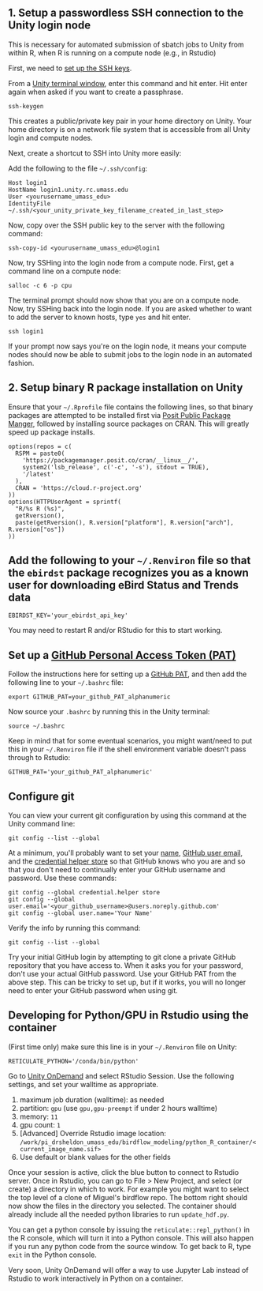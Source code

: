 
## 1. Setup a passwordless SSH connection to the Unity login node

This is necessary for automated submission of sbatch jobs to Unity from within R, when R is running on a compute node (e.g., in Rstudio)

First, we need to [set up the SSH keys](https://www.redhat.com/sysadmin/passwordless-ssh).

From a [Unity terminal window](https://ood.unity.rc.umass.edu/pun/sys/shell/ssh/login-node-round-robin.unity.rc.umass.edu), enter this command and hit enter. Hit enter again when asked if you want to create a passphrase.

```
ssh-keygen
```

This creates a public/private key pair in your home directory on Unity. Your home directory is on a network file system that is accessible from all Unity login and compute nodes.

Next, create a shortcut to SSH into Unity more easily:

Add the following to the file `~/.ssh/config`:

```
Host login1
HostName login1.unity.rc.umass.edu
User <yourusername_umass_edu>
IdentityFile ~/.ssh/<your_unity_private_key_filename_created_in_last_step>
```

Now, copy over the SSH public key to the server with the following command:

```
ssh-copy-id <yourusername_umass_edu>@login1
```

Now, try SSHing into the login node from a compute node. First, get a command line on a compute node:

```
salloc -c 6 -p cpu
```
The terminal prompt should now show that you are on a compute node. Now, try SSHing back into the login node. If you are asked whether to want to add the server to known hosts, type `yes` and hit enter.

```
ssh login1
```

If your prompt now says you're on the login node, it means your compute nodes should now be able to submit jobs to the login node in an automated fashion.

## 2. Setup binary R package installation on Unity

Ensure that your `~/.Rprofile` file contains the following lines, so that binary packages are attempted to be installed first via [Posit Public Package Manger](https://packagemanager.posit.co/client/#/repos/cran/setup), followed by installing source packages on CRAN. This will greatly speed up package installs.

```
options(repos = c(
  RSPM = paste0(
    'https://packagemanager.posit.co/cran/__linux__/',
    system2('lsb_release', c('-c', '-s'), stdout = TRUE),
    '/latest'
  ),
  CRAN = 'https://cloud.r-project.org'
))
options(HTTPUserAgent = sprintf(
  "R/%s R (%s)",
  getRversion(),
  paste(getRversion(), R.version["platform"], R.version["arch"], R.version["os"])
))
```

## Add the following to your `~/.Renviron` file so that the `ebirdst` package recognizes you as a known user for downloading eBird Status and Trends data

```
EBIRDST_KEY='your_ebirdst_api_key'
```

You may need to restart R and/or RStudio for this to start working.

## Set up a [GitHub Personal Access Token (PAT)](https://docs.github.com/en/authentication/keeping-your-account-and-data-secure/managing-your-personal-access-tokens) 

Follow the instructions here for setting up a [GitHub PAT](https://docs.github.com/en/authentication/keeping-your-account-and-data-secure/managing-your-personal-access-tokens), and then add the following line to your `~/.bashrc` file:

```
export GITHUB_PAT=your_github_PAT_alphanumeric
```

Now source your `.bashrc` by running this in the Unity terminal:

```
source ~/.bashrc
```

Keep in mind that for some eventual scenarios, you might want/need to put this in your `~/.Renviron` file if the shell environment variable doesn't pass through to Rstudio:

```
GITHUB_PAT='your_github_PAT_alphanumeric'
```

## Configure git

You can view your current git configuration by using this command at the Unity command line:

```
git config --list --global
```

At a minimum, you'll probably want to set your [name](https://docs.github.com/en/get-started/getting-started-with-git/setting-your-username-in-git), [GitHub user email](https://docs.github.com/en/account-and-profile/setting-up-and-managing-your-personal-account-on-github/managing-email-preferences/setting-your-commit-email-address), and the [credential helper store](https://stackoverflow.com/questions/35942754/how-can-i-save-username-and-password-in-git) so that GitHub knows who you are and so that you don't need to continually enter your GitHub username and password. Use these commands:

```
git config --global credential.helper store
git config --global user.email='<your_github_username>@users.noreply.github.com'
git config --global user.name='Your Name'
```

Verify the info by running this command:

```
git config --list --global
```

Try your initial GitHub login by attempting to git clone a private GitHub repository that you have access to. When it asks you for your password, don't use your actual GitHub password.  Use your GitHub PAT from the above step. This can be tricky to set up, but if it works, you will no longer need to enter your GitHub password when using git.

## Developing for Python/GPU in Rstudio using the container

(First time only) make sure this line is in your `~/.Renviron` file on Unity:
```
RETICULATE_PYTHON='/conda/bin/python'
```

Go to [Unity OnDemand](https://ood.unity.rc.umass.edu/pun/sys/dashboard/batch_connect/sessions) and select RStudio Session. Use the following settings, and set your walltime as appropriate.


1. maximum job duration (walltime): as needed
2. partition: `gpu` (use `gpu,gpu-preempt` if under 2 hours walltime)
3. memory: `11`
4. gpu count: `1`
5. [Advanced] Override Rstudio image location: `/work/pi_drsheldon_umass_edu/birdflow_modeling/python_R_container/<current_image_name.sif>`
6. Use default or blank values for the other fields

Once your session is active, click the blue button to connect to Rstudio server. Once in Rstudio, you can go to File > New Project, and select (or create) a directory in which to work. For example you might want to select the top level of a clone of Miguel's birdflow repo. The bottom right should now show the files in the directory you selected. The container should already include all the needed python libraries to run `update_hdf.py`.

You can get a python console by issuing the `reticulate::repl_python()` in the R console, which will turn it into a Python console. This will also happen if you run any python code from the source window. To get back to R, type `exit` in the Python console.

Very soon, Unity OnDemand will offer a way to use Jupyter Lab instead of Rstudio to work interactively in Python on a container.
